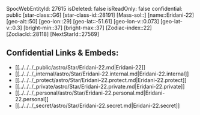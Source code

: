 ﻿---
location: [-51.61,29,50]
type: Station
tags:
- astro/Star

---
SpocWebEntityId: 27615
isDeleted: false
isReadOnly: false
confidential: public
[star-class::G6]
[star-class-id::28191]
[Mass-sol::]
[name::Eridani-22]
[geo-alt::50]
[geo-lon::29]
[geo-lat::-51.61]
[geo-lon-v::0.073]
[geo-lat-v::0.3]
[bright-min::37]
[bright-max::37]
[Zodiac-index::22]
[ZodiacId::28118]
[NextStarId::27569]



## Confidential Links & Embeds: 
- [[../../../_public/astro/Star/Eridani-22.md|Eridani-22]] 
- [[../../../_internal/astro/Star/Eridani-22.internal.md|Eridani-22.internal]] 
- [[../../../_protect/astro/Star/Eridani-22.protect.md|Eridani-22.protect]] 
- [[../../../_private/astro/Star/Eridani-22.private.md|Eridani-22.private]] 
- [[../../../_personal/astro/Star/Eridani-22.personal.md|Eridani-22.personal]] 
- [[../../../_secret/astro/Star/Eridani-22.secret.md|Eridani-22.secret]]


